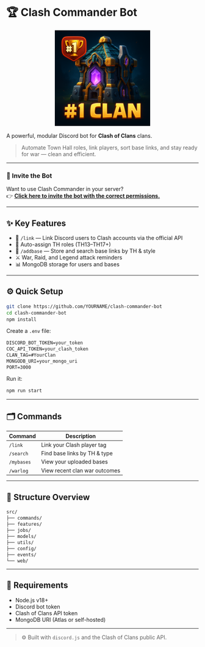 # 🏆 Clash Commander Bot

<p align="center">
  <img src="src/assets/clan-logo.png" width="250" alt="Clan Logo"/>
</p>

A powerful, modular Discord bot for **Clash of Clans** clans.

> Automate Town Hall roles, link players, sort base links, and stay ready for war — clean and efficient.

---

### 🔗 Invite the Bot

Want to use Clash Commander in your server?  
👉 [**Click here to invite the bot with the correct permissions.**](https://discord.com/oauth2/authorize?client_id=1373178255120666674&scope=bot%20applications.commands&permissions=2147609664)

---

## ✨ Key Features

- 🔗 `/link` — Link Discord users to Clash accounts via the official API
- 🏰 Auto-assign TH roles (TH13–TH17+)
- 🧱 `/addbase` — Store and search base links by TH & style
- ⚔️ War, Raid, and Legend attack reminders
- 📊 MongoDB storage for users and bases

---

## ⚙️ Quick Setup

```bash
git clone https://github.com/YOURNAME/clash-commander-bot
cd clash-commander-bot
npm install
```

Create a `.env` file:

```env
DISCORD_BOT_TOKEN=your_token
COC_API_TOKEN=your_clash_token
CLAN_TAG=#YourClan
MONGODB_URI=your_mongo_uri
PORT=3000
```

Run it:

```bash
npm run start
```

---

## 🗂 Commands

| Command     | Description                        |
|-------------|------------------------------------|
| `/link`     | Link your Clash player tag         |
| `/search`   | Find base links by TH & type       |
| `/mybases`  | View your uploaded bases           |
| `/warlog`   | View recent clan war outcomes      |

---

## 📁 Structure Overview

```
src/
├── commands/
├── features/
├── jobs/
├── models/
├── utils/
├── config/
├── events/
└── web/
```

---

## 🔐 Requirements

- Node.js v18+
- Discord bot token
- Clash of Clans API token
- MongoDB URI (Atlas or self-hosted)

---

> ⚙️ Built with `discord.js` and the Clash of Clans public API.